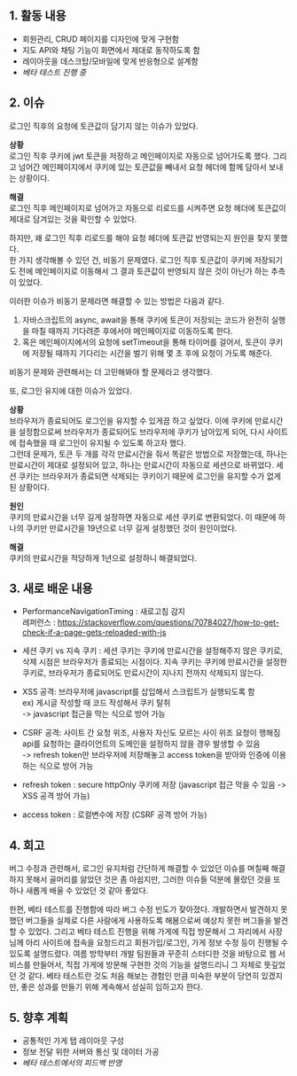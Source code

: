 ## 1. 활동 내용
- 회원관리, CRUD 페이지를 디자인에 맞게 구현함
- 지도 API와 채팅 기능이 화면에서 제대로 동작하도록 함
- 레이아웃을 데스크탑/모바일에 맞게 반응형으로 설계함
- *베타 테스트 진행 중*

## 2. 이슈
로그인 직후의 요청에 토큰값이 담기지 않는 이슈가 있었다.

**상황**  
로그인 직후 쿠키에 jwt 토큰을 저장하고 메인페이지로 자동으로 넘어가도록 했다. 그리고 넘어간 메인페이지에서 쿠키에 있는 토큰값을 빼내서 요청 헤더에 함께 담아서 보내는 상황이다.

**해결**  
로그인 직후 메인페이지로 넘어가고 자동으로 리로드를 시켜주면 요청 헤더에 토큰값이 제대로 담겨있는 것을 확인할 수 있었다.

하지만, 왜 로그인 직후 리로드를 해야 요청 헤더에 토큰값 반영되는지 원인을 찾지 못했다.  
한 가지 생각해볼 수 있던 건, 비동기 문제였다. 로그인 직후 토큰값이 쿠키에 저장되기도 전에 메인페이지로 이동해서 그 결과 토큰값이 반영되지 않은 것이 아닌가 하는 추측이 있었다.

이러한 이슈가 비동기 문제라면 해결할 수 있는 방법은 다음과 같다.
1. 자바스크립트의 async, await을 통해 쿠키에 토큰이 저장되는 코드가 완전히 실행을 마칠 때까지 기다려준 후에서야 메인페이지로 이동하도록 한다.
2. 혹은 메인페이지에서의 요청에 setTimeout을 통해 타이머를 걸어서, 토큰이 쿠키에 저장될 때까지 기다리는 시간을 벌기 위해 몇 초 후에 요청이 가도록 해준다.

비동기 문제와 관련해서는 더 고민해봐야 할 문제라고 생각했다.


또, 로그인 유지에 대한 이슈가 있었다.

**상황**  
브라우저가 종료되어도 로그인을 유지할 수 있게끔 하고 싶었다. 이에 쿠키에 만료시간을 설정함으로써 브라우저가 종료되어도 브라우저에 쿠키가 남아있게 되어, 다시 사이트에 접속했을 때 로그인이 유지될 수 있도록 하고자 했다.  
그런데 문제가, 토큰 두 개를 각각 만료시간을 줘서 똑같은 방법으로 저장했는데, 하나는 만료시간이 제대로 설정되어 있고, 하나는 만료시간이 자동으로 세션으로 바뀌었다. 세션 쿠키는 브라우저가 종료되면 삭제되는 쿠키이기 때문에 로그인을 유지할 수가 없게 된 상황이다.

**원인**  
쿠키의 만료시간을 너무 길게 설정하면 자동으로 세션 쿠키로 변환되었다. 이 때문에 하나의 쿠키만 만료시간을 19년으로 너무 길게 설정했던 것이 원인이었다.

**해결**  
쿠키의 만료시간을 적당하게 1년으로 설정하니 해결되었다.

## 3. 새로 배운 내용
- PerformanceNavigationTiming : 새로고침 감지  
레퍼런스 : https://stackoverflow.com/questions/70784027/how-to-get-check-if-a-page-gets-reloaded-with-js

- 세션 쿠키 vs 지속 쿠키 : 세션 쿠키는 쿠키에 만료시간을 설정해주지 않은 쿠키로, 삭제 시점은 브라우저가 종료되는 시점이다. 지속 쿠키는 쿠키에 만료시간을 설정한 쿠키로, 브라우저가 종료되어도 만료시간이 지나지 전까지 삭제되지 않는다.

- XSS 공격: 브라우저에 javascript를 삽입해서 스크립트가 실행되도록 함  
ex) 게시글 작성할 때 <script>alert(document.cookie)</script> 코드 작성해서 쿠키 탈취  
-> javascript 접근을 막는 식으로 방어 가능

- CSRF 공격: 사이트 간 요청 위조, 사용자 자신도 모르는 사이 위조 요청이 행해짐  
api를 요청하는 클라이언트의 도메인을 설정하지 않을 경우 발생할 수 있음  
-> refresh token만 브라우저에 저장해놓고 access token을 받아와 인증에 이용하는 식으로 방어 가능

- refresh token : secure httpOnly 쿠키에 저장 (javascript 접근 막을 수 있음 -> XSS 공격 방어 가능)
- access token : 로컬변수에 저장 (CSRF 공격 방어 가능)

## 4. 회고
버그 수정과 관련해서, 로그인 유지처럼 간단하게 해결할 수 있었던 이슈를 며칠째 해결하지 못해서 골머리를 앓았던 것은 좀 아쉽지만, 그러한 이슈들 덕분에 몰랐던 것을 또 하나 새롭게 배울 수 있었던 것 같아 좋았다.

한편, 베타 테스트를 진행함에 따라 버그 수정 빈도가 잦아졌다. 개발하면서 발견하지 못했던 버그들을 실제로 다른 사람에게 사용하도록 해봄으로써 예상치 못한 버그들을 발견할 수 있었다. 그리고 베타 테스트 진행을 위해 가게에 직접 방문해서 그 자리에서 사장님께 아리 사이트에 접속을 요청드리고 회원가입/로그인, 가게 정보 수정 등이 진행될 수 있도록 설명드렸다. 여름 방학부터 개발 팀원들과 꾸준히 스터디한 것을 바탕으로 웹 서비스를 만들어서, 직접 가게에 방문해 구현한 것의 기능을 설명드리니 그 자체로 뜻깊었던 것 같다. 베타 테스트란 것도 처음 해보는 경험인 만큼 미숙한 부분이 당연히 있겠지만, 좋은 성과를 만들기 위해 계속해서 성실히 임하고자 한다.

## 5. 향후 계획
- 공통적인 가게 탭 레이아웃 구성
- 정보 전달 위한 서버와 통신 및 데이터 가공
- *베타 테스트에서의 피드백 반영*
